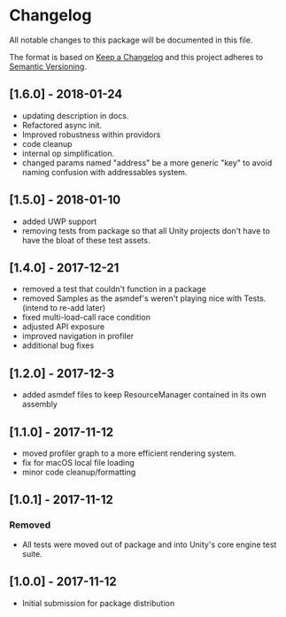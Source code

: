 # Changelog
All notable changes to this package will be documented in this file.

The format is based on [Keep a Changelog](http://keepachangelog.com/en/1.0.0/)
and this project adheres to [Semantic Versioning](http://semver.org/spec/v2.0.0.html).

## [1.6.0] - 2018-01-24
- updating description in docs.
- Refactored async init.
- Improved robustness within providors
- code cleanup
- internal op simplification.
- changed params named "address" be a more generic "key" to avoid naming confusion with addressables system.

## [1.5.0] - 2018-01-10
- added UWP support
- removing tests from package so that all Unity projects don't have to have the bloat of these test assets.

## [1.4.0] - 2017-12-21
- removed a test that couldn't function in a package
- removed Samples as the asmdef's weren't playing nice with Tests. (intend to re-add later)
- fixed multi-load-call race condition
- adjusted API exposure
- improved navigation in profiler
- additional bug fixes

## [1.2.0] - 2017-12-3
- added asmdef files to keep ResourceManager contained in its own assembly

## [1.1.0] - 2017-11-12
- moved profiler graph to a more efficient rendering system.
- fix for macOS local file loading
- minor code cleanup/formatting

## [1.0.1] - 2017-11-12
### Removed
- All tests were moved out of package and into Unity's core engine test suite.  

## [1.0.0] - 2017-11-12
- Initial submission for package distribution

